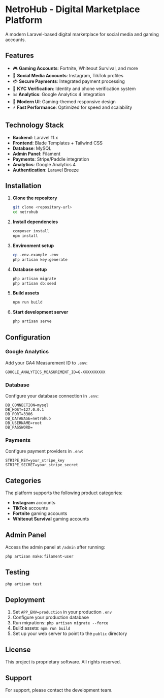 # NetroHub - Digital Marketplace Platform

A modern Laravel-based digital marketplace for social media and gaming accounts.

## Features

- 🎮 **Gaming Accounts**: Fortnite, Whiteout Survival, and more
- 📱 **Social Media Accounts**: Instagram, TikTok profiles
- 💳 **Secure Payments**: Integrated payment processing
- 🔐 **KYC Verification**: Identity and phone verification system
- 📊 **Analytics**: Google Analytics 4 integration
- 🎨 **Modern UI**: Gaming-themed responsive design
- ⚡ **Fast Performance**: Optimized for speed and scalability

## Technology Stack

- **Backend**: Laravel 11.x
- **Frontend**: Blade Templates + Tailwind CSS
- **Database**: MySQL
- **Admin Panel**: Filament
- **Payments**: Stripe/Paddle integration
- **Analytics**: Google Analytics 4
- **Authentication**: Laravel Breeze

## Installation

1. **Clone the repository**
   ```bash
   git clone <repository-url>
   cd netrohub
   ```

2. **Install dependencies**
   ```bash
   composer install
   npm install
   ```

3. **Environment setup**
   ```bash
   cp .env.example .env
   php artisan key:generate
   ```

4. **Database setup**
   ```bash
   php artisan migrate
   php artisan db:seed
   ```

5. **Build assets**
   ```bash
   npm run build
   ```

6. **Start development server**
   ```bash
   php artisan serve
   ```

## Configuration

### Google Analytics
Add your GA4 Measurement ID to `.env`:
```env
GOOGLE_ANALYTICS_MEASUREMENT_ID=G-XXXXXXXXXX
```

### Database
Configure your database connection in `.env`:
```env
DB_CONNECTION=mysql
DB_HOST=127.0.0.1
DB_PORT=3306
DB_DATABASE=netrohub
DB_USERNAME=root
DB_PASSWORD=
```

### Payments
Configure payment providers in `.env`:
```env
STRIPE_KEY=your_stripe_key
STRIPE_SECRET=your_stripe_secret
```

## Categories

The platform supports the following product categories:
- **Instagram** accounts
- **TikTok** accounts  
- **Fortnite** gaming accounts
- **Whiteout Survival** gaming accounts

## Admin Panel

Access the admin panel at `/admin` after running:
```bash
php artisan make:filament-user
```

## Testing

```bash
php artisan test
```

## Deployment

1. Set `APP_ENV=production` in your production `.env`
2. Configure your production database
3. Run migrations: `php artisan migrate --force`
4. Build assets: `npm run build`
5. Set up your web server to point to the `public` directory

## License

This project is proprietary software. All rights reserved.

## Support

For support, please contact the development team.
